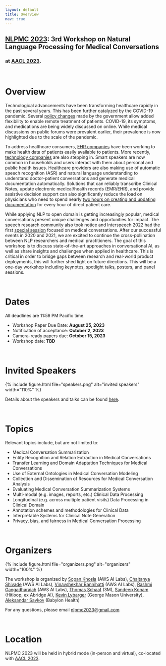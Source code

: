 ```yaml
---
layout: default
title: Overview
nav: true
---
```


## [NLPMC 2023](http://nlpmc-2023.github.io): 3rd Workshop on Natural Language Processing for Medical Conversations
### at [AACL 2023](http://www.ijcnlp-aacl2023.org/).

<br>

# Overview
Technological advancements have been transforming healthcare rapidly in the past several years. This has been further catalyzed by the COVID-19 pandemic. Several [policy changes](https://www.cms.gov/files/document/covid-19-physicians-and-practitioners.pdf) made by the government allow added flexibility to enable remote treatment of patients. COVID-19, its symptoms, and medications are being widely discussed on online. While medical discussions on public forums were prevalent earlier, their prevalence is now highlighted due to the scale of the pandemic.

To address healthcare consumers, [EHR companies](https://www.mychart.com) have been working to make health data of patients easily available to patients. More recently, [technology companies](https://www.apple.com/newsroom/2020/10/health-records-on-iphone-available-today-in-the-uk-and-canada/) are also stepping in. Smart speakers are now common in households and users interact with them about personal and public health issues. Healthcare providers are also making use of automatic speech recognition (ASR) and natural language understanding to understand doctor-patient conversations and generate medical documentation automatically. Solutions that can reliably transcribe Clinical Notes, update electronic medical/health records (EMR/EHR), and provide assistive decision support can also significantly reduce the load on physicians who need to spend nearly [two hours on creating and updating documentation](https://pnhp.org/news/physicians-spend-two-hours-on-ehrs-and-desk-work-for-every-hour-of-direct-patient-care/) for every hour of direct patient care.

While applying NLP to open domain is getting increasingly popular, medical conversations present unique challenges and opportunities for impact. The speech research community also took notice and Interspeech 2022 had the first [special session](https://sites.google.com/view/splang-health-interspeech2022/home) focused on medical conversations. After our successful events in 2020 and 2021, we are excited to continue the cross-pollination between NLP researchers and medical practitioners. The goal of this workshop is to discuss state-of-the-art approaches in conversational AI, as well as share insights and challenges when applied in healthcare. This is critical in order to bridge gaps between research and real-world product deployments, this will further shed light on future directions. This will be a one-day workshop including keynotes, spotlight talks, posters, and panel sessions.

<br>

# Dates

All deadlines are 11:59 PM Pacific time.

+ Workshop Paper Due Date: **August 25, 2023**
+ Notification of acceptance: **October 2, 2023**
+ Camera-ready papers due: **October 15, 2023**
+ Workshop date: **TBD**

<br>

# Invited Speakers
{% include figure.html file="speakers.png" alt="invited speakers" width="110%" %}

Details about the speakers and talks can be found [here](http://nlpmc-aacl2023.github.io/3-speaker.html).

<br>

# Topics
Relevant topics include, but are not limited to:

+ Medical Conversation Summarization
+ Entity Recognition and Relation Extraction in Medical Conversations
+ Transfer Learning and Domain Adaptation Techniques for Medical Conversations
+ Use of External Ontologies in Medical Conversation Modeling
+ Collection and Dissemination of Resources for Medical Conversation Analysis
+ Evaluating Medical Conversation Summarization Systems
+ Multi-modal (e.g. images, reports, etc.) Clinical Data Processing
+ Longitudinal (e.g. across multiple patient visits) Data Processing in Clinical Domain
+ Annotation schemes and methodologies for Clinical Data
+ Interpretable Systems for Clinical Note Generation
+ Privacy, bias, and fairness in Medical Conversation Processing

<br>

# Organizers
{% include figure.html file="organizers.png" alt="organizers" width="100%" %}

The workshop is organized by [Sopan Khosla](https://sopankhosla.github.io) (AWS AI Labs), [Chaitanya Shivade](https://cshivade.github.io/) (AWS AI Labs), [Vinayshekhar Bannihatti](https://vinayshekhar000.github.io/) (AWS AI Labs), [Rashmi Gangadharaiah](https://www.amazon.science/author/rashmi-gangadharaiah) (AWS AI Labs), [Thomas Schaaf](https://www.linkedin.com/in/thomasschaaf/) (3M), [Sandeep Konam](https://skonam.github.io/) (Hitloop, ex Abridge AI), [Kevin Lybarger](https://www.kevinlybarger.me/) (George Mason University), [Aleksandar Savkov](https://www.linkedin.com/in/savkov/) (Babylon Health)


For any questions, please email [nlpmc2023@gmail.com](mailto:nlpmc2023@gmail.com)

<br>

# Location 
NLPMC 2023 will be held in hybrid mode (in-person and virtual), co-located with [AACL 2023](http://www.ijcnlp-aacl2023.org/).

